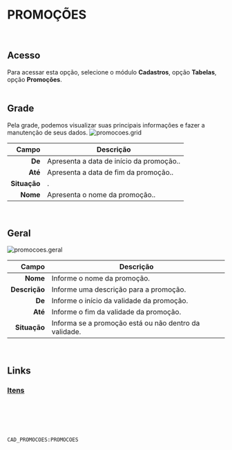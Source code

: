 # PROMOÇÕES
<br>

## Acesso
Para acessar esta opção, selecione o módulo **Cadastros**, opção **Tabelas**, opção **Promoções**.
<br>
<br>

## Grade
Pela grade, podemos visualizar suas principais informações e fazer a manutenção de seus dados.
![promocoes.grid](https://raw.githubusercontent.com/netforcews/docs-erp/master/cadastros/imagens/promocoes.grid.png)

Campo | Descrição
--:|---
**De** | Apresenta a data de início da promoção..
**Até** | Apresenta a data de fim da promoção..
**Situação** | .
**Nome** | Apresenta o nome da promoção..
<br>

## Geral
![promocoes.geral](https://raw.githubusercontent.com/netforcews/docs-erp/master/cadastros/imagens/promocoes.geral.png)

Campo | Descrição
--:|---
**Nome** | Informe o nome da promoção.
**Descrição** | Informe uma descrição para a promoção.
**De** | Informe o início da validade da promoção.
**Até** | Informe o fim da validade da promoção.
**Situação** | Informa se a promoção está ou não dentro da validade.
<br>

## Links
### [Itens](/geral/promocaoitens.md)
<br>
<br>
<br>
<br>

```CAD_PROMOCOES:PROMOCOES```
